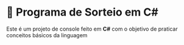 # 🧾 Programa de Sorteio em C#

Este é um projeto de console feito em **C#** com o objetivo de praticar conceitos básicos da linguagem

